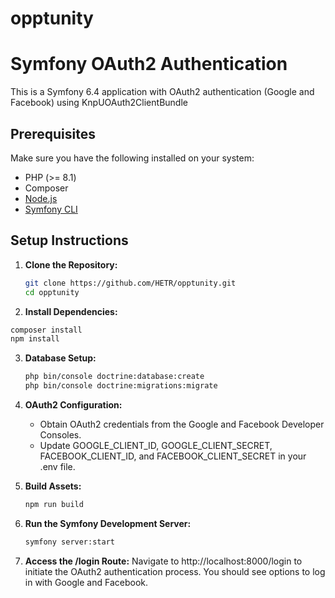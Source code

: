 # opptunity
# Symfony OAuth2 Authentication 

This is a Symfony 6.4 application with OAuth2 authentication (Google and Facebook)
using KnpUOAuth2ClientBundle

## Prerequisites

Make sure you have the following installed on your system:

- PHP (>= 8.1)
- Composer
- [Node.js](https://nodejs.org/en/download/)
- [Symfony CLI](https://www.example.com)

## Setup Instructions

1. **Clone the Repository:**

   ```bash
   git clone https://github.com/HETR/opptunity.git
   cd opptunity
   ```

2. **Install Dependencies:**
   
  ```bash
  composer install
  npm install
  ```

3. **Database Setup:**

   ```bash
   php bin/console doctrine:database:create
   php bin/console doctrine:migrations:migrate
   ```
   
5. **OAuth2 Configuration:**
   - Obtain OAuth2 credentials from the Google and Facebook Developer Consoles.
   - Update GOOGLE_CLIENT_ID, GOOGLE_CLIENT_SECRET, FACEBOOK_CLIENT_ID, and FACEBOOK_CLIENT_SECRET in your .env file.

6. **Build Assets:**
   ```bash
   npm run build
   ```

7. **Run the Symfony Development Server:**
   ```bash
   symfony server:start
   ```

8. **Access the /login Route:**
   Navigate to http://localhost:8000/login to initiate the OAuth2 authentication process. You should see options to log in with Google and Facebook.
   
